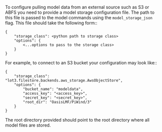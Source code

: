 To configure pulling model data from an external source such as S3 or ABFS you need to provide
a model storage configuration file. The path to this file is passed to the model commands using the 
`model_storage_json` flag. This file should take the following form::

    {
        "storage_class": <python path to storage class>
        "options": {
            <...options to pass to the storage class>
        }
    }

For example, to connect to an S3 bucket your configuration may look like::

    {
        "storage_class": "lot3.filestore.backends.aws_storage.AwsObjectStore", 
        "options": {
            "bucket_name": "modeldata", 
            "access_key": "<access_key>",
            "secret_key": "<secret_key>",
            "root_dir": "OasisLMF/PiWind/3"
        }
    }

The root directory provided should point to the root directory where all model files are 
stored.
